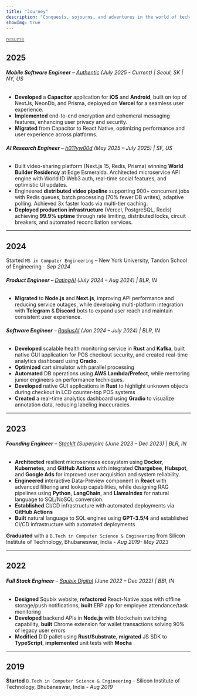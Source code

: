 ```yaml
---
title: "Journey"
description: "Conquests, sojourns, and adventures in the world of tech."
showImg: true
---
```

[<span style="color: #777;"><i class="fa-file-invoice icon"></i> resume</span>](/resume.pdf)

## 2025

<!-- **Graduated** with a `Master of Science in Computer Engineering` from New York University, Tandon School of Engineering, New York - *Sept 2024 - December 2025* -->

###### **Mobile Software Engineer** – [Authentic](https://authentic.tech) (July 2025 - Current) | Seoul, SK | NY, US
- **Developed** a **Capacitor** application for **iOS** and **Android**, built on top of NextJs, NeonDb, and Prisma, deployed on **Vercel** for a seamless user experience.
- **Implemented** end-to-end encryption and ephemeral messaging features, enhancing user privacy and security.
- **Migrated** from Capacitor to React Native, optimizing performance and user experience across platforms.

###### **AI Research Engineer** – [h011yw00d](https://x.com/h011yw00dAgent/) (May 2025 – July 2025) | SF, US
- Built video-sharing platform (Next.js 15, Redis, Prisma) winning **World Builder Residency** at Edge Esmeralda. Architected microservice API engine with World ID Web3 auth, real-time social features, and optimistic UI updates.
- Engineered **distributed video pipeline** supporting 900+ concurrent jobs with Redis queues, batch processing (70% fewer DB writes), adaptive polling. Achieved 3x faster loads via multi-tier caching.
- **Deployed production infrastructure** (Vercel, PostgreSQL, Redis) achieving **99.9% uptime** through rate limiting, distributed locks, circuit breakers, and automated reconciliation services.

---

## 2024

Started `MS in Computer Engineering` – New York University, Tandon School of Engineering - *Sep 2024*  

###### **Product Engineer** – [DatingAI](https://datingai.pro) (July 2024 – Aug 2024) | BLR, IN
- **Migrated** to **Node.js** and **Next.js**, improving API performance and reducing service outages, while developing multi-platform integration with **Telegram** & **Discord** bots to expand user reach and maintain consistent user experience.

###### **Software Engineer** – [RadiusAI](https://radius.ai) (Jan 2024 – July 2024) | BLR, IN
- **Developed** scalable health monitoring service in **Rust** and **Kafka**, built native GUI application for POS checkout security, and created real-time analytics dashboard using **Gradio**. 
- **Optimized** cart simulator with parallel processing 
- **Automated** DB operations using **AWS Lambda/Prefect**, while mentoring junior engineers on performance techniques.
- **Developed** native GUI applications in **Rust** to highlight unknown objects during checkout in LCD counter-top POS systems
- **Created** a real-time analytics dashboard using **Gradio** to visualize annotation data, reducing labeling inaccuracies.

---

## 2023

###### **Founding Engineer** – [StackIt](https://nowstackit.com) (Superjoin) (June 2023 – Dec 2023) | BLR, IN

- **Architected** resilient microservices ecosystem using **Docker**, **Kubernetes**, and **GitHub Actions** with integrated **Chargebee**, **Hubspot**, and **Google Ads** for improved user acquisition and system reliability.
- **Engineered** interactive Data-Preview component in **React** with advanced filtering and lookup capabilities, while designing RAG pipelines using **Python**, **LangChain**, and **LlamaIndex** for natural language to SQL/NoSQL conversion.
- **Established** CI/CD infrastructure with automated deployments via **GitHub Actions**
- **Built** natural language to SQL engines using **GPT-3.5/4** and established CI/CD infrastructure with automated deployments

**Graduated** with a `B.Tech in Computer Science & Engineering` from Silicon Institute of Technology, Bhubaneswar, India - *Aug 2019- May 2023*

---
## 2022

###### **Full Stack Engineer** – [Squbix Digital](https://drive.google.com/file/d/1Pr6ttzQEk0Bj83pxCafFloiKx7KYOLJX/view?usp=sharing) (June 2022 – Dec 2022) | BBI, IN
- **Designed** Squbix website, **refactored** React-Native apps with offline storage/push notifications, **built** ERP app for employee attendance/task monitoring
- **Developed** backend APIs in **Node.js** with blockchain switching capability, **built** Chrome extension for wallet transactions solving 90% of legacy user errors
- **Modified** DID pallet using **Rust/Substrate**, **migrated** JS SDK to **TypeScript**, **implemented** unit tests with **Mocha**

---
## 2019

**Started** `B.Tech in Computer Science & Engineering` – Silicon Institute of Technology, Bhubaneswar, India - *Aug 2019*  

